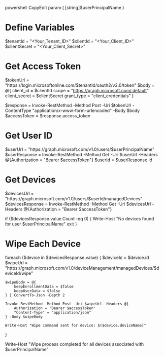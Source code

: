 powershell
CopyEdit
param (
    [string]$userPrincipalName
)

# Define Variables
$tenantId = "<Your_Tenant_ID>"
$clientId = "<Your_Client_ID>"
$clientSecret = "<Your_Client_Secret>"

# Get Access Token
$tokenUrl = "https://login.microsoftonline.com/$tenantId/oauth2/v2.0/token"
$body = @{
    client_id     = $clientId
    scope        = "https://graph.microsoft.com/.default"
    client_secret = $clientSecret
    grant_type   = "client_credentials"
}

$response = Invoke-RestMethod -Method Post -Uri $tokenUrl -ContentType "application/x-www-form-urlencoded" -Body $body
$accessToken = $response.access_token

# Get User ID
$userUrl = "https://graph.microsoft.com/v1.0/users/$userPrincipalName"
$userResponse = Invoke-RestMethod -Method Get -Uri $userUrl -Headers @{Authorization = "Bearer $accessToken"}
$userId = $userResponse.id

# Get Devices
$devicesUrl = "https://graph.microsoft.com/v1.0/users/$userId/managedDevices"
$devicesResponse = Invoke-RestMethod -Method Get -Uri $devicesUrl -Headers @{Authorization = "Bearer $accessToken"}

if ($devicesResponse.value.Count -eq 0) {
    Write-Host "No devices found for user $userPrincipalName"
    exit
}

# Wipe Each Device
foreach ($device in $devicesResponse.value) {
    $deviceId = $device.id
    $wipeUrl = "https://graph.microsoft.com/v1.0/deviceManagement/managedDevices/$deviceId/wipe"
    
    $wipeBody = @{
        keepEnrollmentData = $false
        keepUserData = $false
    } | ConvertTo-Json -Depth 2

    Invoke-RestMethod -Method Post -Uri $wipeUrl -Headers @{
        Authorization = "Bearer $accessToken"
        "Content-Type" = "application/json"
    } -Body $wipeBody

    Write-Host "Wipe command sent for device: $($device.deviceName)"
}

Write-Host "Wipe process completed for all devices associated with $userPrincipalName"

